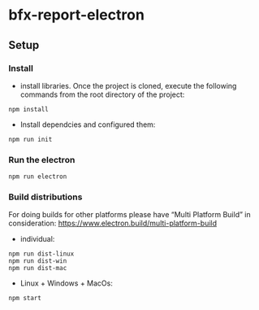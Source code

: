 # bfx-report-electron

## Setup

### Install

- install libraries. Once the project is cloned, execute the following commands from the root directory of the project:

```console
npm install
```

- Install dependcies and configured them:

```console
npm run init
```

### Run the electron

```console
npm run electron
```

### Build distributions

For doing builds for other platforms please have “Multi Platform Build” in consideration: https://www.electron.build/multi-platform-build

- individual:
```console
npm run dist-linux
npm run dist-win
npm run dist-mac
```

- Linux + Windows + MacOs:
```console
npm start
```
